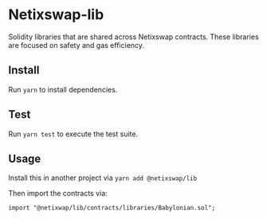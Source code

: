 # Netixswap-lib


Solidity libraries that are shared across Netixswap contracts. These libraries are focused on safety and gas efficiency.

## Install

Run `yarn` to install dependencies.

## Test

Run `yarn test` to execute the test suite.

## Usage

Install this in another project via `yarn add @netixswap/lib` 

Then import the contracts via:

```solidity
import "@netixwap/lib/contracts/libraries/Babylonian.sol"; 
```
